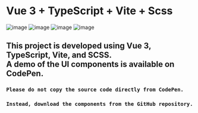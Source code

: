 # Vue 3 + TypeScript + Vite + Scss
![image](https://img.shields.io/badge/Vue%20js-35495E?style=for-the-badge&logo=vuedotjs&logoColor=4FC08D)
![image](https://img.shields.io/badge/Vite-B73BFE?style=for-the-badge&logo=vite&logoColor=FFD62E)
![image](https://img.shields.io/badge/TypeScript-007ACC?style=for-the-badge&logo=typescript&logoColor=white)
![image](https://img.shields.io/badge/-Scss-eee?style=for-the-badge&logo=sass)

This project is developed using Vue 3, TypeScript, Vite, and SCSS.</br> A demo of the UI components is available on CodePen. 
---
### `Please do not copy the source code directly from CodePen.`
### `Instead, download the components from the GitHub repository.`
